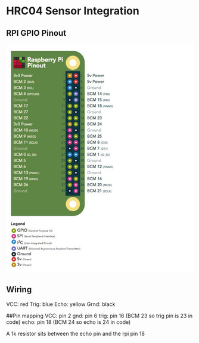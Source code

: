 # HRC04 Sensor Integration

## RPI GPIO Pinout
![pinout](pinout.png)

## Wiring
VCC: red 
Trig: blue
Echo: yellow
Grnd: black

##Pin mapping
VCC: pin 2
gnd: pin 6
trig: pin 16 (BCM 23 so trig pin is 23 in code)
echo: pin 18 (BCM 24 so echo is 24 in code)

A 1k resistor sits between the echo pin and the rpi pin 18


